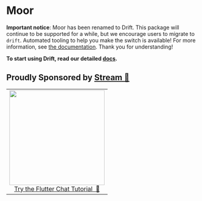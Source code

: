 # Moor

__Important notice__: Moor has been renamed to Drift.
This package will continue to be supported for a while, but we encourage users to migrate to `drift`.
Automated tooling to help you make the switch is available! For more information, see [the documentation](https://drift.simonbinder.eu/name/).
Thank you for understanding!

__To start using Drift, read our detailed [docs](https://moor.simonbinder.eu/docs/getting-started/).__

## Proudly Sponsored by [Stream 💙](https://getstream.io/chat/flutter/tutorial/?utm_source=https://github.com/simolus3/moor&utm_medium=github&utm_content=developer&utm_term=flutter)

<p align="center">
<table>    
    <tbody>
        <tr>
            <td align="center">
                <a href="https://getstream.io/chat/flutter/tutorial/?utm_source=https://github.com/simolus3/moor&utm_medium=github&utm_content=developer&utm_term=flutter" target="_blank"><img width="250px" src="https://stream-blog.s3.amazonaws.com/blog/wp-content/uploads/fc148f0fc75d02841d017bb36e14e388/Stream-logo-with-background-.png"/></a><br/><span><a href="https://getstream.io/chat/flutter/tutorial/?utm_source=https://github.com/simolus3/moor&utm_medium=github&utm_content=developer&utm_term=flutter" target="_blank">Try the Flutter Chat Tutorial &nbsp💬</a></span>
            </td>            
        </tr>
    </tbody>
</table>
</p>
